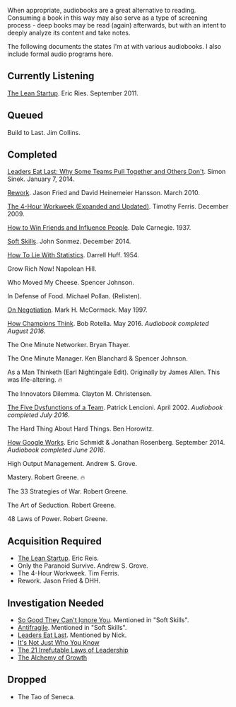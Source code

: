 When appropriate, audiobooks are a great alternative to reading. Consuming a book in this way may also serve as a type of screening process - deep books may be read (again) afterwards, but with an intent to deeply analyze its content and take notes.

The following documents the states I'm at with various audiobooks. I also include formal audio programs here.

## Currently Listening

[The Lean Startup](https://www.amazon.com/Lean-Startup-Entrepreneurs-Continuous-Innovation/dp/B005MM7HY8). Eric Ries. September 2011.

## Queued

Build to Last. Jim Collins.

## Completed

[Leaders Eat Last: Why Some Teams Pull Together and Others Don't](https://www.amazon.com/Leaders-Eat-Last-Together-Others/dp/B00HQ3K34M/). Simon Sinek. January 7, 2014.

[Rework](https://www.amazon.com/Rework/dp/B003BLGD06/). Jason Fried and David Heinemeier Hansson. March 2010.

[The 4-Hour Workweek (Expanded and Updated)](https://www.amazon.com/4-Hour-Workweek-Anywhere-Expanded-Updated/dp/B0031KN6T8). Timothy Ferris. December 2009.

[How to Win Friends and Influence People](https://www.amazon.com/Dale-Carnegies-Radio-Program-popularity/dp/956291206X). Dale Carnegie. 1937.

[Soft Skills](https://www.amazon.com/Soft-Skills-Software-Developers-Manual/dp/B0158SJ3EM). John Sonmez. December 2014.

[How To Lie With Statistics](https://www.amazon.com/How-to-Lie-with-Statistics/dp/B01C4RPH8Q). Darrell Huff. 1954.

Grow Rich Now! Napolean Hill.

Who Moved My Cheese. Spencer Johnson.

In Defense of Food. Michael Pollan. (Relisten).

[On Negotiation](https://www.amazon.com/Negotiating-Mark-H-McCormack/dp/0787112747/). Mark H. McCormack. May 1997.

[How Champions Think](https://www.amazon.com/How-Champions-Think-Sports-Life/dp/1476788642/). Bob Rotella. May 2016. _Audiobook completed August 2016_.

The One Minute Networker. Bryan Thayer.

The One Minute Manager. Ken Blanchard & Spencer Johnson.

As a Man Thinketh (Earl Nightingale Edit). Originally by James Allen. This was life-altering. 🔥

The Innovators Dilemma. Clayton M. Christensen.

[The Five Dysfunctions of a Team](https://www.amazon.com/Five-Dysfunctions-Team-Leadership-Fable/dp/0787960756/). Patrick Lencioni. April 2002. _Audiobook completed July 2016_.

The Hard Thing About Hard Things. Ben Horowitz.

[How Google Works](https://www.amazon.com/How-Google-Works-Eric-Schmidt/dp/1455582344). Eric Schmidt & Jonathan Rosenberg. September 2014. _Audiobook completed June 2016_.

High Output Management. Andrew S. Grove.

Mastery. Robert Greene. 🔥

The 33 Strategies of War. Robert Greene.

The Art of Seduction. Robert Greene.

48 Laws of Power. Robert Greene.

## Acquisition Required

- [The Lean Startup](https://www.amazon.com/Lean-Startup-Entrepreneurs-Continuous-Innovation/dp/0307887898). Eric Reis.
- Only the Paranoid Survive. Andrew S. Grove.
- The 4-Hour Workweek. Tim Ferris.
- Rework. Jason Fried & DHH.

## Investigation Needed

- [So Good They Can't Ignore You](https://www.amazon.com/Good-They-Cant-Ignore-You/dp/1455509124). Mentioned in "Soft Skills".
- [Antifragile](https://www.amazon.com/Antifragile-Things-That-Disorder-Incerto/dp/0812979680). Mentioned in "Soft Skills".
- [Leaders Eat Last](https://www.amazon.com/Leaders-Eat-Last-Together-Others/dp/1591845327). Mentioned by Nick.
- [It's Not Just Who You Know](https://www.amazon.com/Its-Not-Just-Know-Relationships-ebook/dp/B0036S4BEE)
- [The 21 Irrefutable Laws of Leadership](https://www.amazon.com/21-Irrefutable-Laws-Leadership-Follow-ebook/dp/B00ETK5N5O)
- [The Alchemy of Growth](https://www.amazon.com/Alchemy-Growth-Practical-Insights-Enterprise/dp/0738203092)

## Dropped

- The Tao of Seneca.